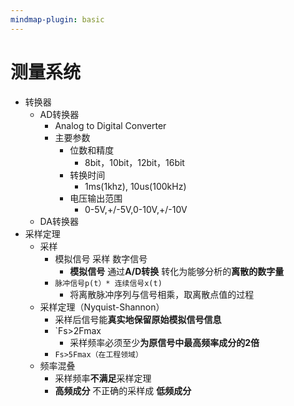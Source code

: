 ```yaml
---
mindmap-plugin: basic
---
```


# 测量系统
- 转换器
	- AD转换器
		- Analog to Digital Converter
		- 主要参数
			- 位数和精度
				- 8bit，10bit，12bit，16bit
			- 转换时间
				- 1ms(1khz), 10us(100kHz)
			- 电压输出范围
				- 0-5V,+/-5V,0-10V,+/-10V
	- DA转换器
- 采样定理
	- 采样
		- 模拟信号 采样 数字信号
			- **模拟信号** 通过**A/D转换** 转化为能够分析的**离散的数字量**
		- `脉冲信号p(t）* 连续信号x(t)`
			- 将离散脉冲序列与信号相乘，取离散点值的过程
	- 采样定理（Nyquist-Shannon）
		- 采样后信号能**真实地保留原始模拟信号信息**
		- `Fs>2Fmax
			- 采样频率必须至少**为原信号中最高频率成分的2倍**
		- `Fs>5Fmax（在工程领域）`
	- 频率混叠
		- 采样频率**不满足**采样定理
		- **高频成分** 不正确的采样成 **低频成分**